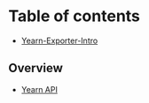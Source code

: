 # Table of contents

* [Yearn-Exporter-Intro](README.md)

## Overview

* [Yearn API](overview/yearn-api.md)

